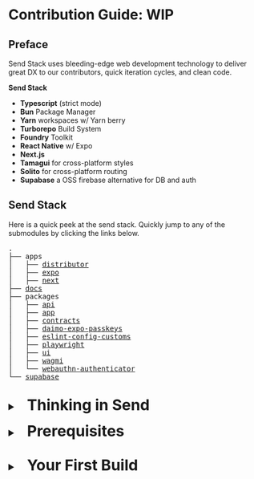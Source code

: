# Contribution Guide: WIP

## Preface
Send Stack uses bleeding-edge web development technology to deliver great DX to our contributors, quick iteration cycles, and clean code.

**Send Stack**
 - **Typescript** (strict mode)
 - **Bun** Package Manager
 - **Yarn** workspaces w/ Yarn berry
 - **Turborepo** Build System
 - **Foundry** Toolkit
 - **React Native** w/ Expo
 - **Next.js**
 - **Tamagui** for cross-platform styles
 - **Solito** for cross-platform routing
 - **Supabase** a OSS firebase alternative for DB and auth



## Send Stack
Here is a quick peek at the send stack. Quickly jump to any of the submodules by clicking the links below.

<pre>
.
├── apps
│   ├── <a href="https://github.com/0xsend/sendapp/tree/main/apps/distributor">distributor</a>
│   ├── <a href="https://github.com/0xsend/sendapp/tree/main/apps/expo">expo</a>
│   ├── <a href="https://github.com/0xsend/sendapp/tree/main/apps/next">next</a>
├── <a href="https://github.com/0xsend/sendapp/tree/main/docs">docs</a>
├── packages
│   ├── <a href="https://github.com/0xsend/sendapp/tree/main/packages/api">api</a>
│   ├── <a href="https://github.com/0xsend/sendapp/tree/main/packages/app">app</a>
│   ├── <a href="https://github.com/0xsend/sendapp/tree/main/packages/contracts">contracts</a>
│   ├── <a href="https://github.com/0xsend/sendapp/tree/main/packages/daimo-expo-passkeys">daimo-expo-passkeys</a>
│   ├── <a href="https://github.com/0xsend/sendapp/tree/main/packages/eslint-config-custom">eslint-config-customs</a>
│   ├── <a href="https://github.com/0xsend/sendapp/tree/main/packages/playwright">playwright</a>
│   ├── <a href="https://github.com/0xsend/sendapp/tree/main/packages/ui">ui</a>
│   ├── <a href="https://github.com/0xsend/sendapp/tree/main/packages/wagmi">wagmi</a>
│   └── <a href="https://github.com/0xsend/sendapp/tree/main/packages/webauthn-authenticator">webauthn-authenticator</a>
└── <a href="https://github.com/0xsend/sendapp/tree/main/supabase">supabase</a>
 </code>
</pre>


<details padding="1rem 0">
<summary style="font-size:20px;font-weight: bold;"><h2 style="display:inline;padding:0 1rem;">Thinking in Send</h2></summary>

Here are some things to keep in mind about thee SEND philosophy when contributing
  <ul>
     <li>
  Simplicity over complexity (K.I.S.S)
     </li>
     <li>
     Don't repeat yourself (DRY)
     </li>
     <li>
     Write a test. Don't click the same button over and over
     </li>
     <li>
     Write once, Run everywhere
     </li>
     </ul>
</details>




<details style="padding: 1rem 0">
<summary style="font-size:20px;font-weight: bold;"><h2 style="display:inline;padding:0 1rem;">Prerequisites</h2></summary>


```console
git clone https://github.com/0xsend/sendapp.git && cd sendapp
```

You'll need a basic understanding of JS tooling

Required JS Runtime: [Node >= 20.9.0](https://nodejs.org/en/download)

#### [yarn package manager](https://yarnpkg.com/)
```console
corepack enable
```


#### [Turborepo](https://turbo.build/repo/docs/installing#install-globally)
```console
npm install turbo --global
```

#### [Foundry](https://book.getfoundry.sh/getting-started/installation)

Installation is easiest with `foundryup`

```console!
curl -L https://foundry.paradigm.xyz | bash
```
then in a new terminal run
```console
foundryup
```
</details>



<details style="padding: 1rem 0">
<summary style="font-size:20px;font-weight:bold;"><h2 style="display:inline;padding:0 1rem;">Your First Build<h2></summary>

<h3 style="font-size:20px;font-weight:bold;">Build Steps</h3>


#### 1. Install dependencies
```console
yarn
```

#### 2. Create .env.local
```console!
cp .env.local.template .env.local
```

#### 3. Build monorepo
```console!
turbo run build
```

#### 4. Initialize supabase DB and auth
Prerequisites:
- [Docker](https://docs.docker.com/desktop/)
```console!
yarn supabase start
```



If the build succeeds you're good to go!


<details style="padding: 1rem">
<summary ><h3 style="display:inline;padding:0 1rem;">Next App Development</h3></summary>
<br/>

In project root, run

```console!
yarn web
```

If everything is setup, the app should open in dev mode on your [localhost](http://localhost:3000)!



<img src="https://hackmd.io/_uploads/B1heDBuSa.png" width="100" style="border-radius:9999px">
</details>

<details style="padding: 1rem">
<summary ><h3 style="display:inline;padding:0 1rem;">Entering the App</h3></summary>
<br/>

- *Entering the app requires Send's supabase instance running*
     `yarn supabase start`



Once the next app is running in dev mode, enter the app using the standard dev credentials

<img src="https://hackmd.io/_uploads/BkKRmSF8p.png" width="600">

*Any 10 letter phone number will work*


<img src="https://hackmd.io/_uploads/By9e4rtL6.png" width="600">

*123456*
</details>




<details  style="padding: 1rem">
<summary><h3 style="display:inline;padding:0 1rem;">Native App Development</h3></summary>
<br/>

*Note:* Send uses React Native with Expo. [Download Expo Go ](https://expo.dev/client)for a streamlined native development experience

```console!
yarn native
```
</details>